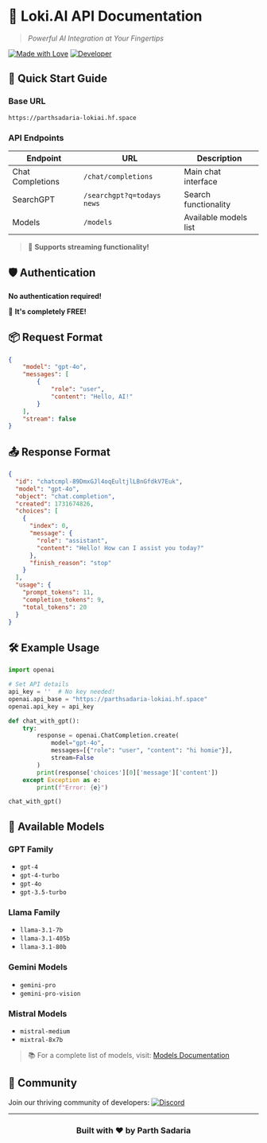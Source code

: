 # 🌟 Loki.AI API Documentation
> *Powerful AI Integration at Your Fingertips*

[![Made with Love](https://img.shields.io/badge/Made%20with-%E2%9D%A4%EF%B8%8F-red.svg)](https://github.com/parthsadaria) 
[![Developer](https://img.shields.io/badge/Developer-Parth%20Sadaria-blue.svg)](https://github.com/parthsadaria)

## 🚀 Quick Start Guide

### Base URL
```
https://parthsadaria-lokiai.hf.space
```

### API Endpoints
| Endpoint | URL | Description |
|----------|-----|-------------|
| Chat Completions | `/chat/completions` | Main chat interface |
| SearchGPT | `/searchgpt?q=todays news` | Search functionality |
| Models | `/models` | Available models list |

> 🎉 **Supports streaming functionality!**

## 🛡️ Authentication
**No authentication required!** 

🎊 **It's completely FREE!** 

## 📦 Request Format

```json
{
    "model": "gpt-4o",
    "messages": [
        {
            "role": "user",
            "content": "Hello, AI!"
        }
    ],
    "stream": false
}
```

## 📤 Response Format

```json
{
  "id": "chatcmpl-89DmxGJl4oqEultjlLBnGfdkV7Euk",
  "model": "gpt-4o",
  "object": "chat.completion",
  "created": 1731674826,
  "choices": [
    {
      "index": 0,
      "message": {
        "role": "assistant",
        "content": "Hello! How can I assist you today?"
      },
      "finish_reason": "stop"
    }
  ],
  "usage": {
    "prompt_tokens": 11,
    "completion_tokens": 9,
    "total_tokens": 20
  }
}
```

## 🛠️ Example Usage

```python
import openai

# Set API details
api_key = ''  # No key needed!
openai.api_base = "https://parthsadaria-lokiai.hf.space"
openai.api_key = api_key

def chat_with_gpt():
    try:
        response = openai.ChatCompletion.create(
            model="gpt-4o", 
            messages=[{"role": "user", "content": "hi homie"}],
            stream=False
        )
        print(response['choices'][0]['message']['content'])
    except Exception as e:
        print(f"Error: {e}")

chat_with_gpt()
```

## 🎨 Available Models

### GPT Family
- `gpt-4`
- `gpt-4-turbo`
- `gpt-4o`
- `gpt-3.5-turbo`

### Llama Family
- `llama-3.1-7b`
- `llama-3.1-405b`
- `llama-3.1-80b`

### Gemini Models
- `gemini-pro`
- `gemini-pro-vision`

### Mistral Models
- `mistral-medium`
- `mixtral-8x7b`

> 📚 For a complete list of models, visit: [Models Documentation](https://parthsadaria-lokiai.hf.space/models)

## 🤝 Community

Join our thriving community of developers:
[![Discord](https://img.shields.io/badge/Join%20Us%20on-Discord-7289DA.svg)](https://dsc.gg/chadgang)

---

<div align="center">
  
### Built with ❤️ by Parth Sadaria

</div>
